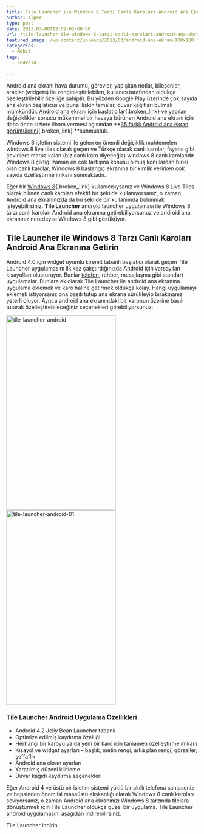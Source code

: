 ```yaml
---
title: Tile Launcher ile Windows 8 Tarzı Canlı Karoları Android Ana Ekranına Getirin
author: Alper
type: post
date: 2013-03-08T13:59:02+00:00
url: /tile-launcher-ile-windows-8-tarzi-canli-karolari-android-ana-ekranina-getirin/
featured_image: /wp-content/uploads/2013/03/android-ana-ekran-100x100.jpg
categories:
  - Mobil
tags:
  - android

---
```

Android ana ekranı hava durumu, görevler, yapışkan notlar, bileşenler, araçlar (widgets) ile zenginleştirilebilen, kullanıcı tarafından oldukça özelleştirilebilir özelliğe sahiptir. Bu yüzden Google Play üzerinde çok sayıda ana ekran başlatıcısı ve buna ilişkin temalar, duvar kağıtları bulmak mümkündür. [Android ana ekranı için başlatıcılar][1]{.broken_link} ve yapılan değişiklikler sonucu mükemmel bir havaya bürünen Android ana ekranı için daha önce sizlere ilham vermesi açısından **[35 farklı Android ana ekran görüntülerini][2]{.broken_link} **sunmuştuk.

Windows 8 işletim sistemi ile gelen en önemli değişiklik muhtemelen windows 8 live tiles olarak geçen ve Türkçe olarak canlı karolar, fayans gibi çevirilere maruz kalan (biz canlı karo diyeceğiz) windows 8 canlı karolarıdır. Windows 8 çıktığı zaman en çok tartışma konusu olmuş konulardan birisi olan canlı karolar, Windows 8 başlangıç ekranına bir kimlik verirken çok sayıda özelleştirme imkanı sunmaktadır.

Eğer bir [Windows 8][3]{.broken_link} kullanıcısıysanız ve Windows 8 Live Tiles olarak bilinen canlı karoları efektif bir şekilde kullanıyorsanız, o zaman Android ana ekranınızda da bu şekilde bir kullanımda bulunmak isteyebilirsiniz. **Tile Launcher** android launcher uygulaması ile Windows 8 tarzı canlı karoları Android ana ekranına getirebiliyorsunuz ve android ana ekranınız neredeyse Windows 8 gibi gözüküyor.

## Tile Launcher ile Windows 8 Tarzı Canlı Karoları Android Ana Ekranına Getirin

Android 4.0 için widget uyumlu kiremit tabanlı başlatıcı olarak geçen Tile Launcher uygulamasını ilk kez çalıştırdığınızda Android için varsayılan kısayolları oluşturuyor. Bunlar [telefon][4], rehber, mesajlaşma gibi standart uygulamalar. Bunlara ek olarak Tile Launcher ile android ana ekranına uygulama eklemek ve karo haline getirmek oldukça kolay. Hangi uygulamayı eklemek istiyorsanız ona basılı tutup ana ekrana sürükleyip bırakmanız yeterli oluyor. Ayrıca android ana ekranındaki bir karonun üzerine basılı tutarak özelleştirebileceğiniz seçenekleri görebiliyorsunuz.

<img class="alignnone size-full wp-image-12574" alt="tile-launcher-android" src="https://www.murekkep.org/wp-content/uploads/2013/03/tile-launcher-android.jpg" width="288" height="512" srcset="https://www.murekkep.org/wp-content/uploads/2013/03/tile-launcher-android.jpg 288w, https://www.murekkep.org/wp-content/uploads/2013/03/tile-launcher-android-225x400.jpg 225w, https://www.murekkep.org/wp-content/uploads/2013/03/tile-launcher-android-28x50.jpg 28w, https://www.murekkep.org/wp-content/uploads/2013/03/tile-launcher-android-56x100.jpg 56w, https://www.murekkep.org/wp-content/uploads/2013/03/tile-launcher-android-112x200.jpg 112w, https://www.murekkep.org/wp-content/uploads/2013/03/tile-launcher-android-171x305.jpg 171w" sizes="(max-width: 288px) 100vw, 288px" /><img class="alignnone size-full wp-image-12575" alt="tile-launcher-android-01" src="https://www.murekkep.org/wp-content/uploads/2013/03/tile-launcher-android-01.jpg" width="288" height="512" srcset="https://www.murekkep.org/wp-content/uploads/2013/03/tile-launcher-android-01.jpg 288w, https://www.murekkep.org/wp-content/uploads/2013/03/tile-launcher-android-01-225x400.jpg 225w, https://www.murekkep.org/wp-content/uploads/2013/03/tile-launcher-android-01-28x50.jpg 28w, https://www.murekkep.org/wp-content/uploads/2013/03/tile-launcher-android-01-56x100.jpg 56w, https://www.murekkep.org/wp-content/uploads/2013/03/tile-launcher-android-01-112x200.jpg 112w, https://www.murekkep.org/wp-content/uploads/2013/03/tile-launcher-android-01-171x305.jpg 171w" sizes="(max-width: 288px) 100vw, 288px" /> 

### Tile Launcher Android Uygulama Özellikleri

  * Android 4.2 Jelly Bean Launcher tabanlı
  * Optimize edilmiş kaydırma özelliği
  * Herhangi bir karoyu ya da yeni bir karo için tamamen özelleştirme imkanı
  * Kısayol ve widget ayarları – başlık, metin rengi, arka plan rengi, görseller, şeffaflık
  * Android ana ekran ayarları
  * Yaratılmış düzeni kilitleme
  * Duvar kağıdı kaydırma seçenekleri

Eğer Android 4 ve üstü bir işletim sistemi yüklü bir akıllı telefona sahipseniz ve hepsinden önemlisi masaüstü alışkanlığı olarak Windows 8 canlı karoları seviyorsanız, o zaman Android ana ekranınızı Windows 8 tarzında tilelara dönüştürmek için Tile Launcher oldukça güzel bir uygulama. Tile Launcher android uygulamasını aşağıdan indirebilirsiniz.

Tile Launcher indirin

 [1]: https://www.murekkep.org/android-ana-ekrani-icin-baslaticilar-home-screen-launchers-3806 "android ana ekran başlatıcı"
 [2]: https://www.murekkep.org/35-havali-ve-ilham-veren-android-ana-ekran-goruntuleri-cool-android-home-screens-9777 "35 Havalı ve İlham Veren Android Ana Ekran Görüntüleri "
 [3]: https://www.murekkep.org/windows-8-ozellikleri-6858 "windows 8 özellikleri"
 [4]: https://www.murekkep.org/telefon "telefon"